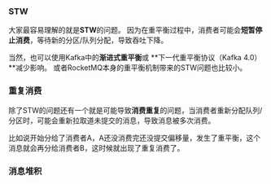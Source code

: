 ### STW 

大家最容易理解的就是**STW**的问题。 因为在重平衡过程中，消费者可能会**短暂停止消费**，等待新的分区/队列分配，导致吞吐下降。    

当然，也可以使用Kafka中的**渐进式重平衡**或 **下一代重平衡协议（Kafka 4.0）**减少影响。 或者RocketMQ本身的重平衡机制带来的STW问题也比较小。 

### 重复消费 

除了STW的问题还有一个就是可能导致**消费重复**的问题，当消费者重新分配队列/分区时，可能会重新拉取道未提交的消息，导致消息被多次消费。    

比如说开始分给了消费者A，A还没消费完还没提交偏移量，发生了重平衡，这个消息就会再分给消费者B，这时候就出现了重复消费了。 

### 消息堆积 

